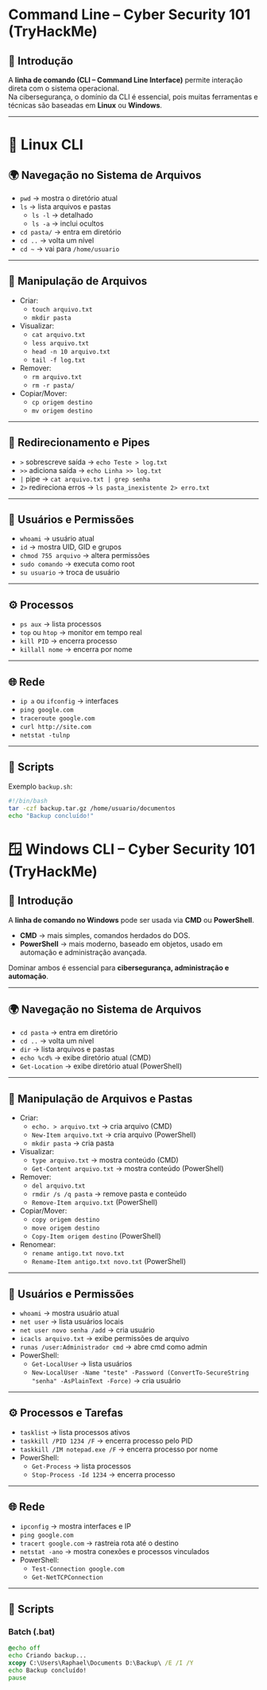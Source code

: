 # Command Line – Cyber Security 101 (TryHackMe)

## 📌 Introdução
A **linha de comando (CLI – Command Line Interface)** permite interação direta com o sistema operacional.  
Na cibersegurança, o domínio da CLI é essencial, pois muitas ferramentas e técnicas são baseadas em **Linux** ou **Windows**.

---

# 🐧 Linux CLI

## 🌍 Navegação no Sistema de Arquivos
- `pwd` → mostra o diretório atual
- `ls` → lista arquivos e pastas
  - `ls -l` → detalhado
  - `ls -a` → inclui ocultos
- `cd pasta/` → entra em diretório
- `cd ..` → volta um nível
- `cd ~` → vai para `/home/usuario`

---

## 📂 Manipulação de Arquivos
- Criar:
  - `touch arquivo.txt`
  - `mkdir pasta`
- Visualizar:
  - `cat arquivo.txt`
  - `less arquivo.txt`
  - `head -n 10 arquivo.txt`
  - `tail -f log.txt`
- Remover:
  - `rm arquivo.txt`
  - `rm -r pasta/`
- Copiar/Mover:
  - `cp origem destino`
  - `mv origem destino`

---

## 🔀 Redirecionamento e Pipes
- `>` sobrescreve saída → `echo Teste > log.txt`
- `>>` adiciona saída → `echo Linha >> log.txt`
- `|` pipe → `cat arquivo.txt | grep senha`
- `2>` redireciona erros → `ls pasta_inexistente 2> erro.txt`

---

## 👥 Usuários e Permissões
- `whoami` → usuário atual
- `id` → mostra UID, GID e grupos
- `chmod 755 arquivo` → altera permissões
- `sudo comando` → executa como root
- `su usuario` → troca de usuário

---

## ⚙️ Processos
- `ps aux` → lista processos
- `top` ou `htop` → monitor em tempo real
- `kill PID` → encerra processo
- `killall nome` → encerra por nome

---

## 🌐 Rede
- `ip a` ou `ifconfig` → interfaces
- `ping google.com`
- `traceroute google.com`
- `curl http://site.com`
- `netstat -tulnp`

---

## 📜 Scripts
Exemplo `backup.sh`:
```bash
#!/bin/bash
tar -czf backup.tar.gz /home/usuario/documentos
echo "Backup concluído!"
```

# 🪟 Windows CLI – Cyber Security 101 (TryHackMe)

## 📌 Introdução
A **linha de comando no Windows** pode ser usada via **CMD** ou **PowerShell**.  
- **CMD** → mais simples, comandos herdados do DOS.  
- **PowerShell** → mais moderno, baseado em objetos, usado em automação e administração avançada.  

Dominar ambos é essencial para **cibersegurança, administração e automação**.

---

## 🌍 Navegação no Sistema de Arquivos
- `cd pasta` → entra em diretório
- `cd ..` → volta um nível
- `dir` → lista arquivos e pastas
- `echo %cd%` → exibe diretório atual (CMD)
- `Get-Location` → exibe diretório atual (PowerShell)

---

## 📂 Manipulação de Arquivos e Pastas
- Criar:
  - `echo. > arquivo.txt` → cria arquivo (CMD)
  - `New-Item arquivo.txt` → cria arquivo (PowerShell)
  - `mkdir pasta` → cria pasta
- Visualizar:
  - `type arquivo.txt` → mostra conteúdo (CMD)
  - `Get-Content arquivo.txt` → mostra conteúdo (PowerShell)
- Remover:
  - `del arquivo.txt`
  - `rmdir /s /q pasta` → remove pasta e conteúdo
  - `Remove-Item arquivo.txt` (PowerShell)
- Copiar/Mover:
  - `copy origem destino`
  - `move origem destino`
  - `Copy-Item origem destino` (PowerShell)
- Renomear:
  - `rename antigo.txt novo.txt`
  - `Rename-Item antigo.txt novo.txt` (PowerShell)

---

## 👥 Usuários e Permissões
- `whoami` → mostra usuário atual
- `net user` → lista usuários locais
- `net user novo senha /add` → cria usuário
- `icacls arquivo.txt` → exibe permissões de arquivo
- `runas /user:Administrador cmd` → abre cmd como admin
- PowerShell:
  - `Get-LocalUser` → lista usuários
  - `New-LocalUser -Name "teste" -Password (ConvertTo-SecureString "senha" -AsPlainText -Force)` → cria usuário

---

## ⚙️ Processos e Tarefas
- `tasklist` → lista processos ativos
- `taskkill /PID 1234 /F` → encerra processo pelo PID
- `taskkill /IM notepad.exe /F` → encerra processo por nome
- PowerShell:
  - `Get-Process` → lista processos
  - `Stop-Process -Id 1234` → encerra processo

---

## 🌐 Rede
- `ipconfig` → mostra interfaces e IP
- `ping google.com`
- `tracert google.com` → rastreia rota até o destino
- `netstat -ano` → mostra conexões e processos vinculados
- PowerShell:
  - `Test-Connection google.com`
  - `Get-NetTCPConnection`

---

## 📜 Scripts

### Batch (.bat)
```bat
@echo off
echo Criando backup...
xcopy C:\Users\Raphael\Documents D:\Backup\ /E /I /Y
echo Backup concluído!
pause
